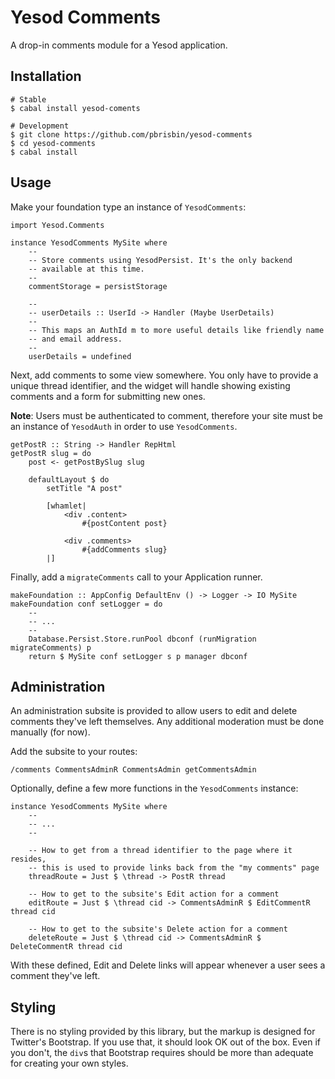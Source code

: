# Yesod Comments

A drop-in comments module for a Yesod application.

## Installation

~~~ { .bash }
# Stable
$ cabal install yesod-coments

# Development
$ git clone https://github.com/pbrisbin/yesod-comments
$ cd yesod-comments
$ cabal install
~~~

## Usage

Make your foundation type an instance of `YesodComments`:

~~~ { .haskell }
import Yesod.Comments

instance YesodComments MySite where
    --
    -- Store comments using YesodPersist. It's the only backend 
    -- available at this time.
    --
    commentStorage = persistStorage

    --
    -- userDetails :: UserId -> Handler (Maybe UserDetails)
    --
    -- This maps an AuthId m to more useful details like friendly name 
    -- and email address.
    --
    userDetails = undefined
~~~

Next, add comments to some view somewhere. You only have to provide a 
unique thread identifier, and the widget will handle showing existing 
comments and a form for submitting new ones.

**Note**: Users must be authenticated to comment, therefore your site 
must be an instance of `YesodAuth` in order to use `YesodComments`.

~~~ { .haskell }
getPostR :: String -> Handler RepHtml
getPostR slug = do
    post <- getPostBySlug slug

    defaultLayout $ do
        setTitle "A post"

        [whamlet|
            <div .content>
                #{postContent post}

            <div .comments>
                #{addComments slug}
        |]
~~~

Finally, add a `migrateComments` call to your Application runner.

~~~ { .haskell }
makeFoundation :: AppConfig DefaultEnv () -> Logger -> IO MySite
makeFoundation conf setLogger = do
    --
    -- ...
    --
    Database.Persist.Store.runPool dbconf (runMigration migrateComments) p
    return $ MySite conf setLogger s p manager dbconf
~~~

## Administration

An administration subsite is provided to allow users to edit and delete 
comments they've left themselves. Any additional moderation must be done 
manually (for now).

Add the subsite to your routes:

~~~
/comments CommentsAdminR CommentsAdmin getCommentsAdmin
~~~

Optionally, define a few more functions in the `YesodComments` instance:

~~~ { .haskell }
instance YesodComments MySite where
    --
    -- ...
    --

    -- How to get from a thread identifier to the page where it resides, 
    -- this is used to provide links back from the "my comments" page
    threadRoute = Just $ \thread -> PostR thread

    -- How to get to the subsite's Edit action for a comment
    editRoute = Just $ \thread cid -> CommentsAdminR $ EditCommentR thread cid

    -- How to get to the subsite's Delete action for a comment
    deleteRoute = Just $ \thread cid -> CommentsAdminR $ DeleteCommentR thread cid
~~~

With these defined, Edit and Delete links will appear whenever a user 
sees a comment they've left.

## Styling

There is no styling provided by this library, but the markup is designed 
for Twitter's Bootstrap. If you use that, it should look OK out of the 
box. Even if you don't, the `div`s that Bootstrap requires should be 
more than adequate for creating your own styles.
